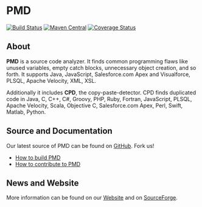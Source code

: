 # PMD

[![Build Status](https://travis-ci.org/pmd/pmd.svg?branch=master)](https://travis-ci.org/pmd/pmd)
[![Maven Central](https://maven-badges.herokuapp.com/maven-central/net.sourceforge.pmd/pmd/badge.svg)](https://maven-badges.herokuapp.com/maven-central/net.sourceforge.pmd/pmd)
[![Coverage Status](https://coveralls.io/repos/github/pmd/pmd/badge.svg)](https://coveralls.io/github/pmd/pmd)

## About

**PMD** is a source code analyzer. It finds common programming flaws like unused variables, empty catch blocks,
unnecessary object creation, and so forth. It supports Java, JavaScript, Salesforce.com Apex and Visualforce, PLSQL, Apache Velocity,
XML, XSL.

Additionally it includes **CPD**, the copy-paste-detector. CPD finds duplicated code in
Java, C, C++, C#, Groovy, PHP, Ruby, Fortran, JavaScript, PLSQL, Apache Velocity, Scala, Objective C,
Salesforce.com Apex, Perl, Swift, Matlab, Python.

## Source and Documentation

Our latest source of PMD can be found on [GitHub](https://github.com/pmd/pmd). Fork us!

*   [How to build PMD](BUILDING.md)
*   [How to contribute to PMD](CONTRIBUTING.md)

## News and Website

More information can be found on our [Website](https://pmd.github.io) and on [SourceForge](https://sourceforge.net/projects/pmd/).
